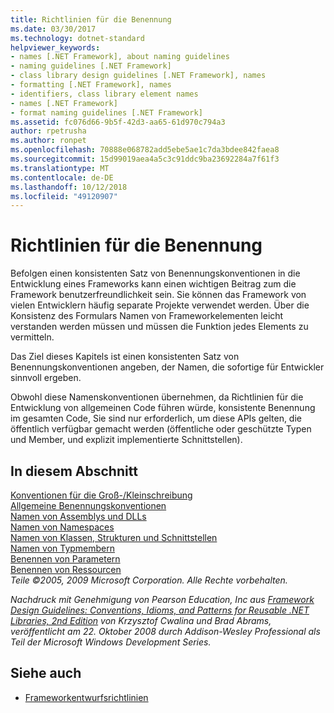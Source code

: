 ```yaml
---
title: Richtlinien für die Benennung
ms.date: 03/30/2017
ms.technology: dotnet-standard
helpviewer_keywords:
- names [.NET Framework], about naming guidelines
- naming guidelines [.NET Framework]
- class library design guidelines [.NET Framework], names
- formatting [.NET Framework], names
- identifiers, class library element names
- names [.NET Framework]
- format naming guidelines [.NET Framework]
ms.assetid: fc076d66-9b5f-42d3-aa65-61d970c794a3
author: rpetrusha
ms.author: ronpet
ms.openlocfilehash: 70888e068782add5ebe5ae1c7da3bdee842faea8
ms.sourcegitcommit: 15d99019aea4a5c3c91ddc9ba23692284a7f61f3
ms.translationtype: MT
ms.contentlocale: de-DE
ms.lasthandoff: 10/12/2018
ms.locfileid: "49120907"
---
```

# <a name="naming-guidelines"></a>Richtlinien für die Benennung
Befolgen einen konsistenten Satz von Benennungskonventionen in die Entwicklung eines Frameworks kann einen wichtigen Beitrag zum die Framework benutzerfreundlichkeit sein. Sie können das Framework von vielen Entwicklern häufig separate Projekte verwendet werden. Über die Konsistenz des Formulars Namen von Frameworkelementen leicht verstanden werden müssen und müssen die Funktion jedes Elements zu vermitteln.  
  
 Das Ziel dieses Kapitels ist einen konsistenten Satz von Benennungskonventionen angeben, der Namen, die sofortige für Entwickler sinnvoll ergeben.  
  
 Obwohl diese Namenskonventionen übernehmen, da Richtlinien für die Entwicklung von allgemeinen Code führen würde, konsistente Benennung im gesamten Code, Sie sind nur erforderlich, um diese APIs gelten, die öffentlich verfügbar gemacht werden (öffentliche oder geschützte Typen und Member, und explizit implementierte Schnittstellen).  
  
## <a name="in-this-section"></a>In diesem Abschnitt  
 [Konventionen für die Groß-/Kleinschreibung](../../../docs/standard/design-guidelines/capitalization-conventions.md)  
 [Allgemeine Benennungskonventionen](../../../docs/standard/design-guidelines/general-naming-conventions.md)  
 [Namen von Assemblys und DLLs](../../../docs/standard/design-guidelines/names-of-assemblies-and-dlls.md)  
 [Namen von Namespaces](../../../docs/standard/design-guidelines/names-of-namespaces.md)  
 [Namen von Klassen, Strukturen und Schnittstellen](../../../docs/standard/design-guidelines/names-of-classes-structs-and-interfaces.md)  
 [Namen von Typmembern](../../../docs/standard/design-guidelines/names-of-type-members.md)  
 [Benennen von Parametern](../../../docs/standard/design-guidelines/naming-parameters.md)  
 [Benennen von Ressourcen](../../../docs/standard/design-guidelines/naming-resources.md)  
 *Teile ©2005, 2009 Microsoft Corporation. Alle Rechte vorbehalten.*  
  
 *Nachdruck mit Genehmigung von Pearson Education, Inc aus [Framework Design Guidelines: Conventions, Idioms, and Patterns for Reusable .NET Libraries, 2nd Edition](https://www.informit.com/store/framework-design-guidelines-conventions-idioms-and-9780321545619) von Krzysztof Cwalina und Brad Abrams, veröffentlicht am 22. Oktober 2008 durch Addison-Wesley Professional als Teil der Microsoft Windows Development Series.*  
  
## <a name="see-also"></a>Siehe auch

- [Frameworkentwurfsrichtlinien](../../../docs/standard/design-guidelines/index.md)
